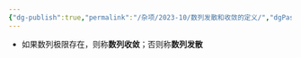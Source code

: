 ```yaml
---
{"dg-publish":true,"permalink":"/杂项/2023-10/数列发散和收敛的定义/","dgPassFrontmatter":true}
---
```


- 如果数列极限存在，则称**数列收敛**；否则称**数列发散**